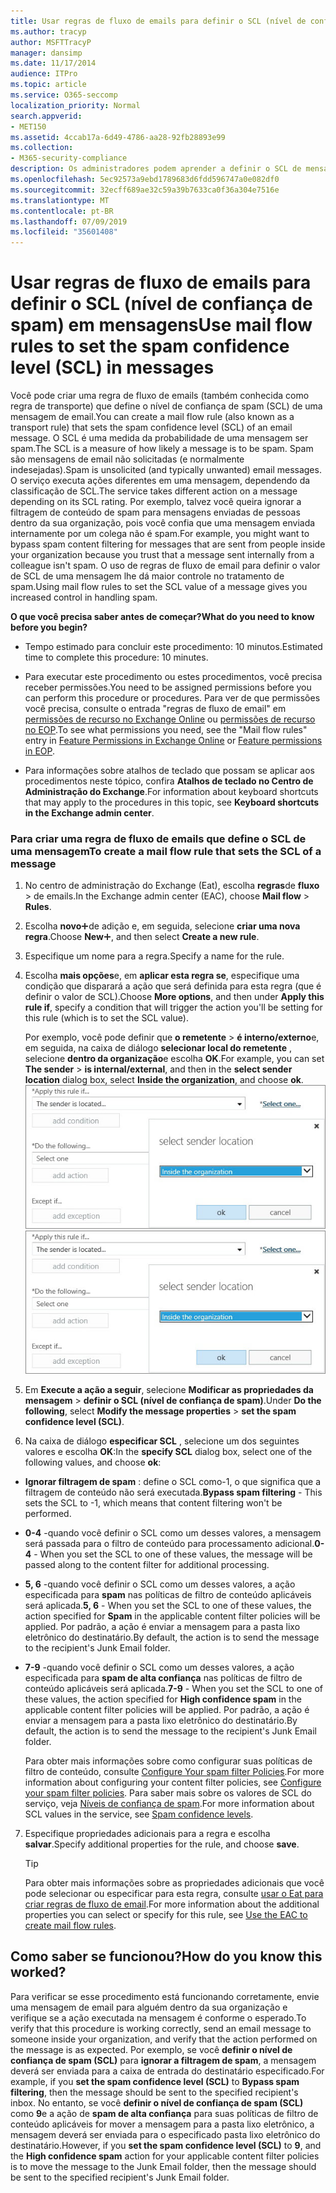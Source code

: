```yaml
---
title: Usar regras de fluxo de emails para definir o SCL (nível de confiança de spam) em mensagens
ms.author: tracyp
author: MSFTTracyP
manager: dansimp
ms.date: 11/17/2014
audience: ITPro
ms.topic: article
ms.service: O365-seccomp
localization_priority: Normal
search.appverid:
- MET150
ms.assetid: 4ccab17a-6d49-4786-aa28-92fb28893e99
ms.collection:
- M365-security-compliance
description: Os administradores podem aprender a definir o SCL de mensagens na proteção do Exchange Online.
ms.openlocfilehash: 5ec92573a9ebd1789683d6fdd596747a0e082df0
ms.sourcegitcommit: 32ecff689ae32c59a39b7633ca0f36a304e7516e
ms.translationtype: MT
ms.contentlocale: pt-BR
ms.lasthandoff: 07/09/2019
ms.locfileid: "35601408"
---
```

# <a name="use-mail-flow-rules-to-set-the-spam-confidence-level-scl-in-messages"></a><span data-ttu-id="3a425-103">Usar regras de fluxo de emails para definir o SCL (nível de confiança de spam) em mensagens</span><span class="sxs-lookup"><span data-stu-id="3a425-103">Use mail flow rules to set the spam confidence level (SCL) in messages</span></span>

<span data-ttu-id="3a425-104">Você pode criar uma regra de fluxo de emails (também conhecida como regra de transporte) que define o nível de confiança de spam (SCL) de uma mensagem de email.</span><span class="sxs-lookup"><span data-stu-id="3a425-104">You can create a mail flow rule (also known as a transport rule) that sets the spam confidence level (SCL) of an email message.</span></span> <span data-ttu-id="3a425-105">O SCL é uma medida da probabilidade de uma mensagem ser spam.</span><span class="sxs-lookup"><span data-stu-id="3a425-105">The SCL is a measure of how likely a message is to be spam.</span></span> <span data-ttu-id="3a425-106">Spam são mensagens de email não solicitadas (e normalmente indesejadas).</span><span class="sxs-lookup"><span data-stu-id="3a425-106">Spam is unsolicited (and typically unwanted) email messages.</span></span> <span data-ttu-id="3a425-107">O serviço executa ações diferentes em uma mensagem, dependendo da classificação de SCL.</span><span class="sxs-lookup"><span data-stu-id="3a425-107">The service takes different action on a message depending on its SCL rating.</span></span> <span data-ttu-id="3a425-108">Por exemplo, talvez você queira ignorar a filtragem de conteúdo de spam para mensagens enviadas de pessoas dentro da sua organização, pois você confia que uma mensagem enviada internamente por um colega não é spam.</span><span class="sxs-lookup"><span data-stu-id="3a425-108">For example, you might want to bypass spam content filtering for messages that are sent from people inside your organization because you trust that a message sent internally from a colleague isn't spam.</span></span> <span data-ttu-id="3a425-109">O uso de regras de fluxo de email para definir o valor de SCL de uma mensagem lhe dá maior controle no tratamento de spam.</span><span class="sxs-lookup"><span data-stu-id="3a425-109">Using mail flow rules to set the SCL value of a message gives you increased control in handling spam.</span></span> 
  
 <span data-ttu-id="3a425-110">**O que você precisa saber antes de começar?**</span><span class="sxs-lookup"><span data-stu-id="3a425-110">**What do you need to know before you begin?**</span></span>
  
- <span data-ttu-id="3a425-111">Tempo estimado para concluir este procedimento: 10 minutos.</span><span class="sxs-lookup"><span data-stu-id="3a425-111">Estimated time to complete this procedure: 10 minutes.</span></span>
    
- <span data-ttu-id="3a425-112">Para executar este procedimento ou estes procedimentos, você precisa receber permissões.</span><span class="sxs-lookup"><span data-stu-id="3a425-112">You need to be assigned permissions before you can perform this procedure or procedures.</span></span> <span data-ttu-id="3a425-113">Para ver de que permissões você precisa, consulte o entrada "regras de fluxo de email" em [permissões de recurso no Exchange Online](http://technet.microsoft.com/library/15073ce1-0917-403b-8839-02a2ebc96e16.aspx) ou [permissões de recurso no EOP](eop/feature-permissions-in-eop.md).</span><span class="sxs-lookup"><span data-stu-id="3a425-113">To see what permissions you need, see the "Mail flow rules" entry in [Feature Permissions in Exchange Online](http://technet.microsoft.com/library/15073ce1-0917-403b-8839-02a2ebc96e16.aspx) or [Feature permissions in EOP](eop/feature-permissions-in-eop.md).</span></span> 
    
- <span data-ttu-id="3a425-114">Para informações sobre atalhos de teclado que possam se aplicar aos procedimentos neste tópico, confira **Atalhos de teclado no Centro de Administração do Exchange**.</span><span class="sxs-lookup"><span data-stu-id="3a425-114">For information about keyboard shortcuts that may apply to the procedures in this topic, see **Keyboard shortcuts in the Exchange admin center**.</span></span>
    
### <a name="to-create-a-mail-flow-rule-that-sets-the-scl-of-a-message"></a><span data-ttu-id="3a425-115">Para criar uma regra de fluxo de emails que define o SCL de uma mensagem</span><span class="sxs-lookup"><span data-stu-id="3a425-115">To create a mail flow rule that sets the SCL of a message</span></span>

1. <span data-ttu-id="3a425-116">No centro de administração do Exchange (Eat), escolha **regras**de **fluxo** \> de emails.</span><span class="sxs-lookup"><span data-stu-id="3a425-116">In the Exchange admin center (EAC), choose **Mail flow** \> **Rules**.</span></span>
    
2. <span data-ttu-id="3a425-117">Escolha **novo**![ícone](media/ITPro-EAC-AddIcon.gif)de adição e, em seguida, selecione **criar uma nova regra**.</span><span class="sxs-lookup"><span data-stu-id="3a425-117">Choose **New**![Add Icon](media/ITPro-EAC-AddIcon.gif), and then select **Create a new rule**.</span></span>
    
3. <span data-ttu-id="3a425-118">Especifique um nome para a regra.</span><span class="sxs-lookup"><span data-stu-id="3a425-118">Specify a name for the rule.</span></span>
    
4. <span data-ttu-id="3a425-119">Escolha **mais opções**e, em **aplicar esta regra se**, especifique uma condição que disparará a ação que será definida para esta regra (que é definir o valor de SCL).</span><span class="sxs-lookup"><span data-stu-id="3a425-119">Choose **More options**, and then under **Apply this rule if**, specify a condition that will trigger the action you'll be setting for this rule (which is to set the SCL value).</span></span>
    
    <span data-ttu-id="3a425-120">Por exemplo, você pode definir que **o remetente** \> **é interno/externo**e, em seguida, na caixa de diálogo **selecionar local do remetente** , selecione **dentro da organização**e escolha **OK**.</span><span class="sxs-lookup"><span data-stu-id="3a425-120">For example, you can set **The sender** \> **is internal/external**, and then in the **select sender location** dialog box, select **Inside the organization**, and choose **ok**.</span></span><br/>
    <span data-ttu-id="3a425-121">![Selecione o local do remetente](media/EOP-ETR-SetSCL-1.jpg)</span><span class="sxs-lookup"><span data-stu-id="3a425-121">![Select sender location](media/EOP-ETR-SetSCL-1.jpg)</span></span>
  
5. <span data-ttu-id="3a425-122">Em **Execute a ação a seguir**, selecione **Modificar as propriedades da mensagem** \> **definir o SCL (nível de confiança de spam)**.</span><span class="sxs-lookup"><span data-stu-id="3a425-122">Under **Do the following**, select **Modify the message properties** \> **set the spam confidence level (SCL)**.</span></span>
  
6. <span data-ttu-id="3a425-123">Na caixa de diálogo **especificar SCL** , selecione um dos seguintes valores e escolha **OK**:</span><span class="sxs-lookup"><span data-stu-id="3a425-123">In the **specify SCL** dialog box, select one of the following values, and choose **ok**:</span></span>
    
  - <span data-ttu-id="3a425-124">**Ignorar filtragem de spam** : define o SCL como-1, o que significa que a filtragem de conteúdo não será executada.</span><span class="sxs-lookup"><span data-stu-id="3a425-124">**Bypass spam filtering** - This sets the SCL to -1, which means that content filtering won't be performed.</span></span> 
    
  - <span data-ttu-id="3a425-125">**0-4** -quando você definir o SCL como um desses valores, a mensagem será passada para o filtro de conteúdo para processamento adicional.</span><span class="sxs-lookup"><span data-stu-id="3a425-125">**0-4** - When you set the SCL to one of these values, the message will be passed along to the content filter for additional processing.</span></span> 
    
  - <span data-ttu-id="3a425-126">**5, 6** -quando você definir o SCL como um desses valores, a ação especificada para **spam** nas políticas de filtro de conteúdo aplicáveis será aplicada.</span><span class="sxs-lookup"><span data-stu-id="3a425-126">**5, 6** - When you set the SCL to one of these values, the action specified for **Spam** in the applicable content filter policies will be applied.</span></span> <span data-ttu-id="3a425-127">Por padrão, a ação é enviar a mensagem para a pasta lixo eletrônico do destinatário.</span><span class="sxs-lookup"><span data-stu-id="3a425-127">By default, the action is to send the message to the recipient's Junk Email folder.</span></span> 
    
  - <span data-ttu-id="3a425-128">**7-9** -quando você definir o SCL como um desses valores, a ação especificada para **spam de alta confiança** nas políticas de filtro de conteúdo aplicáveis será aplicada.</span><span class="sxs-lookup"><span data-stu-id="3a425-128">**7-9** - When you set the SCL to one of these values, the action specified for **High confidence spam** in the applicable content filter policies will be applied.</span></span> <span data-ttu-id="3a425-129">Por padrão, a ação é enviar a mensagem para a pasta lixo eletrônico do destinatário.</span><span class="sxs-lookup"><span data-stu-id="3a425-129">By default, the action is to send the message to the recipient's Junk Email folder.</span></span> 
    
    <span data-ttu-id="3a425-130">Para obter mais informações sobre como configurar suas políticas de filtro de conteúdo, consulte [Configure Your spam filter Policies](configure-your-spam-filter-policies.md).</span><span class="sxs-lookup"><span data-stu-id="3a425-130">For more information about configuring your content filter policies, see [Configure your spam filter policies](configure-your-spam-filter-policies.md).</span></span> <span data-ttu-id="3a425-131">Para saber mais sobre os valores de SCL do serviço, veja [Níveis de confiança de spam](spam-confidence-levels.md).</span><span class="sxs-lookup"><span data-stu-id="3a425-131">For more information about SCL values in the service, see [Spam confidence levels](spam-confidence-levels.md).</span></span>
    
7. <span data-ttu-id="3a425-132">Especifique propriedades adicionais para a regra e escolha **salvar**.</span><span class="sxs-lookup"><span data-stu-id="3a425-132">Specify additional properties for the rule, and choose **save**.</span></span>
    
    > [!TIP]
    > <span data-ttu-id="3a425-133">Para obter mais informações sobre as propriedades adicionais que você pode selecionar ou especificar para esta regra, consulte [usar o Eat para criar regras de fluxo de email](https://docs.microsoft.com/Exchange/policy-and-compliance/mail-flow-rules/mail-flow-rule-procedures#use-the-eac-to-create-mail-flow-rules).</span><span class="sxs-lookup"><span data-stu-id="3a425-133">For more information about the additional properties you can select or specify for this rule, see [Use the EAC to create mail flow rules](https://docs.microsoft.com/Exchange/policy-and-compliance/mail-flow-rules/mail-flow-rule-procedures#use-the-eac-to-create-mail-flow-rules).</span></span> 
  
## <a name="how-do-you-know-this-worked"></a><span data-ttu-id="3a425-134">Como saber se funcionou?</span><span class="sxs-lookup"><span data-stu-id="3a425-134">How do you know this worked?</span></span>

<span data-ttu-id="3a425-135">Para verificar se esse procedimento está funcionando corretamente, envie uma mensagem de email para alguém dentro da sua organização e verifique se a ação executada na mensagem é conforme o esperado.</span><span class="sxs-lookup"><span data-stu-id="3a425-135">To verify that this procedure is working correctly, send an email message to someone inside your organization, and verify that the action performed on the message is as expected.</span></span> <span data-ttu-id="3a425-136">Por exemplo, se você **definir o nível de confiança de spam (SCL)** para **ignorar a filtragem de spam**, a mensagem deverá ser enviada para a caixa de entrada do destinatário especificado.</span><span class="sxs-lookup"><span data-stu-id="3a425-136">For example, if you **set the spam confidence level (SCL)** to **Bypass spam filtering**, then the message should be sent to the specified recipient's inbox.</span></span> <span data-ttu-id="3a425-137">No entanto, se você **definir o nível de confiança de spam (SCL)** como **9**e a ação de **spam de alta confiança** para suas políticas de filtro de conteúdo aplicáveis for mover a mensagem para a pasta lixo eletrônico, a mensagem deverá ser enviada para o especificado pasta lixo eletrônico do destinatário.</span><span class="sxs-lookup"><span data-stu-id="3a425-137">However, if you **set the spam confidence level (SCL)** to **9**, and the **High confidence spam** action for your applicable content filter policies is to move the message to the Junk Email folder, then the message should be sent to the specified recipient's Junk Email folder.</span></span> 
  

